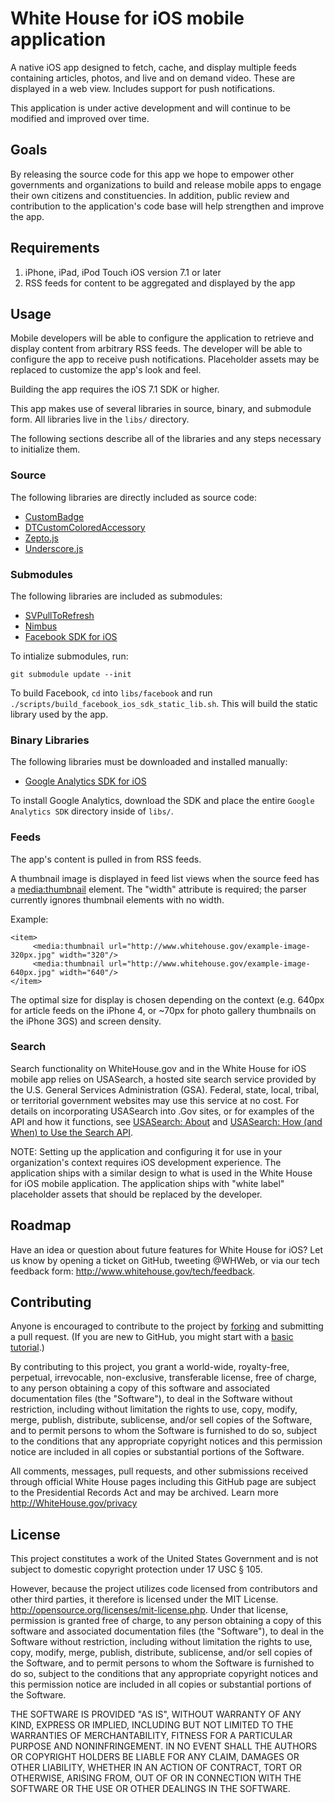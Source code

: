 # White House for iOS mobile application

A native iOS app designed to fetch, cache, and display multiple feeds
containing articles, photos, and live and on demand video. These are
displayed in a web view. Includes support for push notifications.
 
This application is under active development and will continue to be
modified and improved over time.
 
## Goals

By releasing the source code for this app we hope to empower other
governments and organizations to build and release mobile apps to
engage their own citizens and constituencies. In addition, public
review and contribution to the application's code base will help
strengthen and improve the app.
 
## Requirements

1. iPhone, iPad, iPod Touch iOS version 7.1 or later
2. RSS feeds for content to be aggregated and displayed by the app
     
## Usage

Mobile developers will be able to configure the application to
retrieve and display content from arbitrary RSS feeds. The developer
will be able to configure the app to receive push
notifications. Placeholder assets may be replaced to customize the
app's look and feel.

Building the app requires the iOS 7.1 SDK or higher.

This app makes use of several libraries in source, binary, and
submodule form. All libraries live in the `libs/` directory.

The following sections describe all of the libraries and any steps
necessary to initialize them.

### Source

The following libraries are directly included as source code:

* [CustomBadge][]
* [DTCustomColoredAccessory][]
* [Zepto.js][]
* [Underscore.js][]

### Submodules

The following libraries are included as submodules:

* [SVPullToRefresh][]
* [Nimbus][]
* [Facebook SDK for iOS][fb]

To intialize submodules, run:

    git submodule update --init

To build Facebook, `cd` into `libs/facebook` and run
`./scripts/build_facebook_ios_sdk_static_lib.sh`. This will build the
static library used by the app.

### Binary Libraries

The following libraries must be downloaded and installed manually:

* [Google Analytics SDK for iOS][ga]

To install Google Analytics, download the SDK and place the entire
`Google Analytics SDK` directory inside of `libs/`.

### Feeds

The app's content is pulled in from RSS feeds.

A thumbnail image is displayed in feed list views when the source 
feed <item> has a <media:thumbnail> element. The "width" attribute 
is required; the parser currently ignores thumbnail elements with no width. 

Example:

    <item>
         <media:thumbnail url="http://www.whitehouse.gov/example-image-320px.jpg" width="320"/>
         <media:thumbnail url="http://www.whitehouse.gov/example-image-640px.jpg" width="640"/>
    </item>

The optimal size for display is chosen depending on the context (e.g. 640px 
for article feeds on the iPhone 4, or ~70px for photo gallery thumbnails on the 
iPhone 3GS) and screen density.

### Search

Search functionality on WhiteHouse.gov and in the White House for iOS 
mobile app relies on USASearch, a hosted site search service provided by 
the U.S. General Services Administration (GSA). Federal, state, local, 
tribal, or territorial government websites may use this service at no cost. 
For details on incorporating USASearch into .Gov sites, or for examples of 
the API and how it functions, see  [USASearch: About](http://usasearch.howto.gov/about-us)
and  [USASearch: How (and When) to Use the Search API](http://usasearch.howto.gov/post/36743437542/how-and-when-to-use-the-search-api).



NOTE: Setting up the application and configuring it for use in your
organization's context requires iOS development experience. The
application ships with a similar design to what is used in the White
House for iOS mobile application. The application ships with "white
label" placeholder assets that should be replaced by the developer.
 
## Roadmap

Have an idea or question about future features for White House for
iOS? Let us know by opening a ticket on GitHub, tweeting @WHWeb, or
via our tech feedback form: http://www.whitehouse.gov/tech/feedback.
 
## Contributing

Anyone is encouraged to contribute to the project by [forking][] and
submitting a pull request. (If you are new to GitHub, you might start
with a [basic tutorial][].)
 
By contributing to this project, you grant a world-wide, royalty-free,
perpetual, irrevocable, non-exclusive, transferable license, free of
charge, to any person obtaining a copy of this software and associated
documentation files (the "Software"), to deal in the Software without
restriction, including without limitation the rights to use, copy,
modify, merge, publish, distribute, sublicense, and/or sell copies of
the Software, and to permit persons to whom the Software is furnished
to do so, subject to the conditions that any appropriate copyright
notices and this permission notice are included in all copies or
substantial portions of the Software.
 
All comments, messages, pull requests, and other submissions received
through official White House pages including this GitHub page are
subject to the Presidential Records Act and may be archived. Learn
more http://WhiteHouse.gov/privacy
 
## License

This project constitutes a work of the United States Government and is
not subject to domestic copyright protection under 17 USC § 105.
 
However, because the project utilizes code licensed from contributors
and other third parties, it therefore is licensed under the MIT
License.  http://opensource.org/licenses/mit-license.php.  Under that
license, permission is granted free of charge, to any person obtaining
a copy of this software and associated documentation files (the
"Software"), to deal in the Software without restriction, including
without limitation the rights to use, copy, modify, merge, publish,
distribute, sublicense, and/or sell copies of the Software, and to
permit persons to whom the Software is furnished to do so, subject to
the conditions that any appropriate copyright notices and this
permission notice are included in all copies or substantial portions
of the Software.
 
THE SOFTWARE IS PROVIDED "AS IS", WITHOUT WARRANTY OF ANY KIND,
EXPRESS OR IMPLIED, INCLUDING BUT NOT LIMITED TO THE WARRANTIES OF
MERCHANTABILITY, FITNESS FOR A PARTICULAR PURPOSE AND
NONINFRINGEMENT. IN NO EVENT SHALL THE AUTHORS OR COPYRIGHT HOLDERS BE
LIABLE FOR ANY CLAIM, DAMAGES OR OTHER LIABILITY, WHETHER IN AN ACTION
OF CONTRACT, TORT OR OTHERWISE, ARISING FROM, OUT OF OR IN CONNECTION
WITH THE SOFTWARE OR THE USE OR OTHER DEALINGS IN THE SOFTWARE.



[ga]: https://developers.google.com/analytics/devguides/collection/ios/resources
[CustomBadge]: http://www.spaulus.com/2011/04/custombadge-2-0-retina-ready-scalable-light-reflex/
[Underscore.js]: http://underscorejs.org/
[Zepto.js]: http://zeptojs.com/
[DTCustomColoredAccessory]: http://www.cocoanetics.com/2010/10/custom-colored-disclosure-indicators/
[SVPullToRefresh]: https://github.com/samvermette/SVPullToRefresh
[fb]: https://github.com/facebook/facebook-ios-sdk
[Nimbus]: https://github.com/jverkoey/nimbus

[forking]: https://help.github.com/articles/fork-a-repo
[basic tutorial]: https://help.github.com/articles/set-up-git
